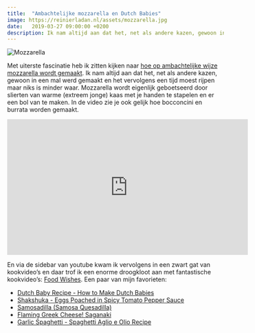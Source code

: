 ```yaml
---
title:  "Ambachtelijke mozzarella en Dutch Babies"
image: https://reinierladan.nl/assets/mozzarella.jpg
date:   2019-03-27 09:00:00 +0200
description: Ik nam altijd aan dat het, net als andere kazen, gewoon in een mal werd gemaakt en het vervolgens een tijd moest rijpen maar niks is minder waar.
---
```


![Mozzarella](https://reinierladan.nl/assets/mozzarella.jpg)

Met uiterste fascinatie heb ik zitten kijken naar [hoe op ambachtelijke wijze mozzarella wordt gemaakt](https://www.youtube.com/watch?v=pU_VoyWfLfY). Ik nam altijd aan dat het, net als andere kazen, gewoon in een mal werd gemaakt en het vervolgens een tijd moest rijpen maar niks is minder waar. Mozzarella wordt eigenlijk geboetseerd door slierten van warme (extreem jonge) kaas met je handen te stapelen en er een bol van te maken. In de video zie je ook gelijk hoe bocconcini en burrata worden gemaakt.

<div class="video-container">
	<iframe width="560" height="315" src="https://www.youtube-nocookie.com/embed/pU_VoyWfLfY" frameborder="0" allow="accelerometer; autoplay; encrypted-media; gyroscope; picture-in-picture" allowfullscreen></iframe>
</div>

En via de sidebar van youtube kwam ik vervolgens in een zwart gat van kookvideo’s en daar trof ik een enorme droogkloot aan met fantastische kookvideo’s: [Food Wishes](https://www.youtube.com/channel/UCRIZtPl9nb9RiXc9btSTQNw). Een paar van mijn favorieten:

- [Dutch Baby Recipe - How to Make Dutch Babies](https://www.youtube.com/watch?v=kyxEFj7bgHI&feature=youtu.be)
- [Shakshuka - Eggs Poached in Spicy Tomato Pepper Sauce](https://www.youtube.com/watch?v=ifWWRZSWS18)
- [Samosadilla (Samosa Quesadilla)](https://www.youtube.com/watch?v=RvmHHy6HiXA)
- [Flaming Greek Cheese! Saganaki](https://www.youtube.com/watch?v=ZQJQVKWAFoc)
- [Garlic Spaghetti - Spaghetti Aglio e Olio Recipe](https://www.youtube.com/watch?v=bjmYkPkjnVo)
